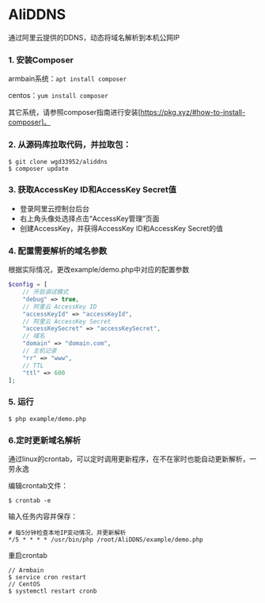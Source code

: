 # AliDDNS
通过阿里云提供的DDNS，动态将域名解析到本机公网IP

### 1. 安装Composer
armbain系统：`apt install composer`

centos：`yum install composer`

其它系统，请参照composer指南进行安装[https://pkg.xyz/#how-to-install-composer]。

### 2. 从源码库拉取代码，并拉取包：
```shell
$ git clone wgd33952/aliddns
$ composer update
```

### 3. 获取AccessKey ID和AccessKey Secret值

- 登录阿里云控制台后台
- 右上角头像处选择点击“AccessKey管理”页面
- 创建AccessKey，并获得AccessKey ID和AccessKey Secret的值

### 4. 配置需要解析的域名参数
根据实际情况，更改example/demo.php中对应的配置参数
```php
$config = [
    // 开启调试模式
    "debug" => true,
    // 阿里云 AccessKey ID
    "accessKeyId" => "accessKeyId",
    // 阿里云 AccessKey Secret
    "accessKeySecret" => "accessKeySecret",
    // 域名
    "domain" => "domain.com",
    // 主机记录
    "rr" => "www",
    // TTL
    "ttl" => 600
];
```

### 5. 运行
```shell
$ php example/demo.php
```

### 6.定时更新域名解析
通过linux的crontab，可以定时调用更新程序，在不在家时也能自动更新解析，一劳永逸

编辑crontab文件：
```shell
$ crontab -e
```
输入任务内容并保存：
```shell
# 每5分钟检查本地IP变动情况，并更新解析
*/5 * * * * /usr/bin/php /root/AliDDNS/example/demo.php
```
重启crontab
```shell
// Armbain
$ service cron restart
// CentOS
$ systemctl restart cronb
```
